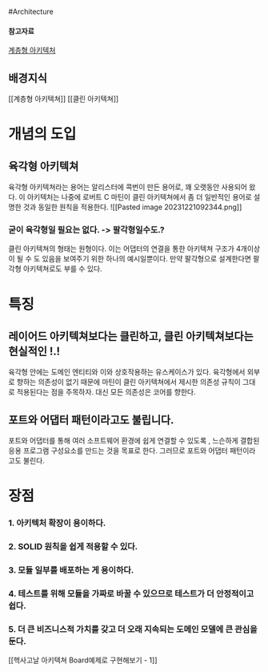 #Architecture 
#### 참고자료 
[계층형 아키텍처](https://coldpresso.tistory.com/20)

## 배경지식
[[계층형 아키텍쳐]]
[[클린 아키텍쳐]]

# 개념의 도입
## 육각형 아키텍쳐 

육각형 아키텍쳐라는 용어는 알리스터에 콕번이 만든 용어로, 꽤 오랫동안 사용되어 왔다. 이 아키텍처는 나중에 로버트 C 마틴이 클린 아키텍쳐에서 좀 더 일반적인 용어로 설명한 것과 동일한 원칙을 적용한다. 
![[Pasted image 20231221092344.png]]

### 굳이 육각형일 필요는 없다. -> 팔각형일수도.? 

클린 아키텍쳐의 형태는 원형이다. 이는 어댑터의 연결을 통한 아키텍쳐 구조가 4개이상이 될 수 도 있음을 보여주기 위한 하나의 예시일뿐이다. 만약 팔각형으로 설계한다면 팔각형 아키텍쳐로도 부를 수 있다. 

# 특징 
## 레이어드 아키텍쳐보다는 클린하고, 클린 아키텍쳐보다는 현실적인 !.! 

육각형 안에는 도메인 엔티티와 이와 상호작용하는 유스케이스가 있다. 육각형에서 외부로 향하는 의존성이 없기 때문에 마틴이 클린 아키텍쳐에서 제시한 의존성 규칙이 그대로 적용된다는 점을 주목하자. 대신 모든 의존성은 코어를 향한다. 

## 포트와 어댑터 패턴이라고도 불립니다. 

포트와 어댑터를 통해 여러 소프트웨어 환경에 쉽게 연결할 수 있도록 , 느슨하게 결합된 응용 프로그램 구성요소를 만드는 것을 목표로 한다. 그러므로 포트와 어댑터 패턴이라고도 불린다. 


# 장점 
### 1. 아키텍처 확장이 용이하다.
### 2. SOLID 원칙을 쉽게 적용할 수 있다.
### 3. 모듈 일부를 배포하는 게 용이하다.
### 4. 테스트를 위해 모듈을 가짜로 바꿀 수 있으므로 테스트가 더 안정적이고 쉽다.
### 5. 더 큰 비즈니스적 가치를 갖고 더 오래 지속되는 도메인 모델에 큰 관심을 둔다.

[[헥사고날 아키텍쳐 Board예제로  구현해보기 - 1]]
